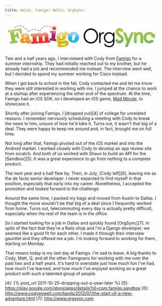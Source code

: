 ```yaml
---
title: Adios, Famigo! Hello, OrgSync!
---
```


![Famigo and OrgSync][1]

Two and a half years ago, I interviewed with Cody from [Famigo][2]
for a summer internship. They had initially reached out to my
brother, but he already had a job and recommended me instead. The
interview went well, but I decided to spend my summer working for
Cisco instead.

When I got back to school in the fall, Cody contacted me and let
me know they were still interested in working with me. I jumped at
the chance to work at a startup after experiencing the other end
of the spectrum. At the time, Famigo had an iOS SDK, so I developed
an iOS game, [Mad Minute][3], to showcase it.

Shortly after joining Famigo, I [dropped out][4] of college for
unrelated reasons. I remember nervously scheduling a meeting with
Cody to break the news to him, unsure of how he'd take it. Turns
out, it wasn't that big of a deal. They were happy to keep me around
and, in fact, brought me on full time.

Not long after that, Famigo pivoted out of the iOS market and into
the Android market. I worked closely with Cody to develop an app
review site from scratch. And both of us worked with Shaun to build
an API for the [Sandbox][5]. It was a great experience to go from
nothing to a complete product.

The next year and a half flew by. Then, in July, [Cody left][6],
leaving me as the de facto senior developer. I never expected to
find myself in that position, especially that early into my career.
Nonetheless, I accepted the promotion and looked forward to the
challenge.

Around the same time, I packed my bags and moved from Austin to
Dallas. I thought the move wouldn't be that big of a deal since I
frequently worked from home. Turns out, telecommuting every day is
actually pretty difficult, especially when the rest of the team is
in the office.

So I started looking for a job in Dallas and quickly found [OrgSync][7].
In spite of the fact that they're a Rails shop and I'm a Django
developer, we seemed like a good fit for each other. I made it
through their interview gauntlet and they offered me a job. I'm
looking forward to working for them, starting on Monday.

That means today is my last day at Famigo. I'm sad to leave. A big
thanks to Cody, Matt, Q, and all the other Famigoans for working
with me over the past two and a half years. It's hard to overstate
just how much fun I've had, how much I've learned, and how much
I've enjoyed working on a great product with such a talented group
of people.

[1]: /static/images/2012/09/28/famigo-and-orgsync.png
[2]: http://www.famigo.com
[3]: https://github.com/tfausak/MadMinute
[4]: {% post_url 2011-10-25-dropping-out-a-year-later %}
[5]: https://play.google.com/store/apps/details?id=com.famigo.sandbox
[6]: http://www.codypowell.com/taods/2012/07/the-start-of-a-new-adventure.html
[7]: http://www.orgsync.com
